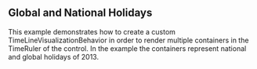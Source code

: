 ## Global and National Holidays
This example demonstrates how to create a custom TimeLineVisualizationBehavior in order to render multiple containers in the TimeRuler of the control. In the example the containers represent national and global holidays of 2013.

[//]: <keywords:custom, timeline, timelinevisualizationbehavior, render, multiple, containers, timeruler>